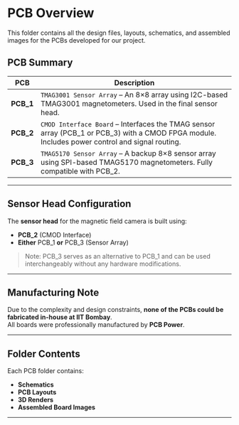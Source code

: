 # PCB Overview

This folder contains all the design files, layouts, schematics, and assembled images for the PCBs developed for our project.

## PCB Summary

| PCB | Description | 
|-----|-------------|
| **PCB_1** | `TMAG3001 Sensor Array` – An 8×8 array using I2C-based TMAG3001 magnetometers. Used in the final sensor head. | 
| **PCB_2** | `CMOD Interface Board` – Interfaces the TMAG sensor array (PCB_1 or PCB_3) with a CMOD FPGA module. Includes power control and signal routing. | 
| **PCB_3** | `TMAG5170 Sensor Array` – A backup 8×8 sensor array using SPI-based TMAG5170 magnetometers. Fully compatible with PCB_2. | 

---

## Sensor Head Configuration

The **sensor head** for the magnetic field camera is built using:
- **PCB_2** (CMOD Interface)
- **Either** PCB_1 **or** PCB_3 (Sensor Array)

> Note: PCB_3 serves as an alternative to PCB_1 and can be used interchangeably without any hardware modifications.

---

## Manufacturing Note

Due to the complexity and design constraints, **none of the PCBs could be fabricated in-house at IIT Bombay**.  
All boards were professionally manufactured by **PCB Power**.

---

## Folder Contents

Each PCB folder contains:
- **Schematics**
- **PCB Layouts**
- **3D Renders**
- **Assembled Board Images**

---


